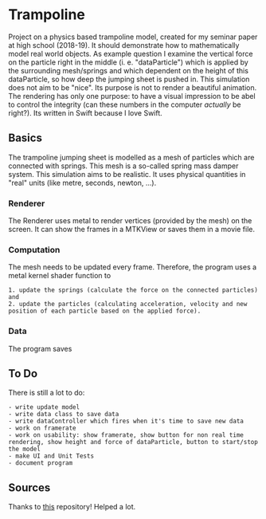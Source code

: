 
# Trampoline 

Project on a physics based trampoline model, created for my seminar paper at high school (2018-19). It should demonstrate how to mathematically model real world objects. As example question I examine the vertical force on the particle right in the middle (i. e. "dataParticle") which is applied by the surrounding mesh/springs and which dependent on the height of this dataParticle, so how deep the jumping sheet is pushed in. 
This simulation does not aim to be "nice". Its purpose is not to render a beautiful animation. The rendering has only one purpose: to have a visual impression to be abel to control the integrity (can these numbers in the computer *actually* be right?).
Its written in Swift because I love Swift. 

## Basics
The trampoline jumping sheet is modelled as a mesh of particles which are connected with springs. This mesh is a so-called spring mass damper system. This simulation aims to be realistic. It uses physical quantities in "real" units (like metre, seconds, newton, ...).

### Renderer
The Renderer uses metal to render vertices (provided by the mesh) on the screen. It can show the frames in a MTKView or saves them in a movie file.

### Computation
The mesh needs to be updated every frame. Therefore, the program uses a metal kernel shader function to

	1. update the springs (calculate the force on the connected particles) and 
	2. update the particles (calculating acceleration, velocity and new position of each particle based on the applied force).

### Data
The program saves 


## To Do
There is still a lot to do:

	- write update model
	- write data class to save data
	- write dataController which fires when it's time to save new data
	- work on framerate 
	- work on usability: show framerate, show button for non real time rendering, show height and force of dataParticle, button to start/stop the model
	- make UI and Unit Tests
	- document program
	


## Sources 
Thanks to [this](https://github.com/warrenm/MetalOfflineRecording) repository! Helped a lot. 
